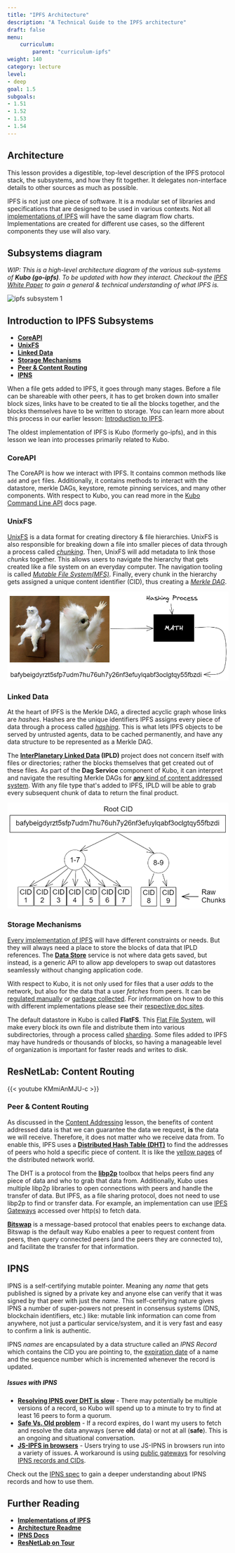```yaml
---
title: "IPFS Architecture"
description: "A Technical Guide to the IPFS architecture"
draft: false
menu:
    curriculum:
        parent: "curriculum-ipfs"
weight: 140
category: lecture
level:
- deep
goal: 1.5
subgoals:
- 1.51
- 1.52
- 1.53
- 1.54
---
```

## Architecture

This lesson provides a digestible, top-level description of the IPFS protocol stack, the subsystems, and how they fit together. It delegates non-interface details to other sources as much as possible. 

IPFS is not just one piece of software. It is a modular set of libraries and specifications that are designed to be used in various contexts. Not all [implementations of IPFS](https://docs.ipfs.tech/basics/ipfs-implementations/) will have the same diagram flow charts. Implementations are created for different use cases, so the different components they use will also vary.

## Subsystems diagram
_WIP: This is a high-level architecture diagram of the various sub-systems of **Kubo (go-ipfs)**. To be updated with how they interact. Checkout the [IPFS White Paper](https://github.com/ipfs/papers/blob/master/ipfs-cap2pfs/ipfs-p2p-file-system.pdf) to gain a general & technical understanding of what IPFS is._

![ipfs subsystem 1](go-ipfs-subsystems.png)

## Introduction to IPFS Subsystems 
* [**CoreAPI**](#coreapi)
* [**UnixFS**](#unixfs)
* [**Linked Data**](#linked-data)
* [**Storage Mechanisms**](#storage-mechanisms)
* [**Peer & Content Routing**](#peer--content-routing)
* [**IPNS**](#ipns)

<!-- Give short primer of what happens when a file gets added to IPFS wrt Kubo -->
When a file gets added to IPFS, it goes through many stages. Before a file can be shareable with other peers, it has to get broken down into smaller block sizes, links have to be created to tie all the blocks together, and the blocks themselves have to be written to storage. You can learn more about this process in our earlier lesson: [Introduction to IPFS](/curriculum/ipfs/introduction#how-ipfs-works--steve-allen).

The oldest implementation of IPFS is Kubo (formerly go-ipfs), and in this lesson we lean into processes primarily related to Kubo. 

### CoreAPI
The CoreAPI is how we interact with IPFS. It contains common methods like `add` and `get` files. Additionally, it contains methods to interact with the datastore, merkle DAGs, keystore, remote pinning services, and many other components. With respect to Kubo, you can read more in the [Kubo Command Line API](https://docs.ipfs.tech/reference/kubo/cli/) docs page.

### UnixFS
<!-- Talk about chunker, importer, mfs, UnixFS -->
[UnixFS](https://docs.ipfs.tech/concepts/file-systems/#unix-file-system-unixfs) is a data format for creating directory & file hierarchies. UnixFS is also responsible for breaking down a file into smaller pieces of data through a process called [_chunking_](https://docs.ipfs.tech/concepts/file-systems/#chunking). Then, UnixFS will add metadata to link those _chunks_ together. This allows users to navigate the hierarchy that gets created like a file system on an everyday computer. The navigation tooling is called [_Mutable File System(MFS)_](https://docs.ipfs.tech/concepts/file-systems/#mutable-file-system-mfs). Finally, every chunk in the hierarchy gets assigned a unique content identifier (CID), thus creating a [_Merkle DAG_](/curriculum/ipld/merkle-dags). 

![meme-to-cidv1](meme-to-cid1.png)

### Linked Data
<!-- Talk about  -->
At the heart of IPFS is the Merkle DAG, a directed acyclic graph whose links are _hashes_. Hashes are the unique identifiers IPFS assigns every piece of data through a process called [_hashing_](https://docs.ipfs.tech/concepts/hashing/). This is what lets IPFS objects to be served by untrusted agents, data to be cached permanently, and have any data structure to be represented as a Merkle DAG. 

The **[InterPlanetary Linked Data](/curriculum/ipld/objectives) (IPLD)** project does not concern itself with files or directories; rather the blocks themselves that get created out of these files. As part of the **Dag Service** component of Kubo, it can interpret and navigate the resulting Merkle DAGs for [**any** kind of content addressed system](https://ipld.io/). With any file type that's added to IPFS, IPLD will be able to grab every subsequent chunk of data to return the final product. 

![root](root-cid.png)


### Storage Mechanisms
<!-- Talk about FlatFS -->
[Every implementation of IPFS](https://docs.ipfs.tech/basics/ipfs-implementations/) will have different constraints or needs. But they will always need a place to store the blocks of data that IPLD references. The [**Data Store**](#subsystems-diagram) service is not where data gets saved, but instead, is a generic API to allow app developers to swap out datastores seamlessly without changing application code.

With respect to Kubo, it is not only used for files that a user _adds_ to the network, but also for the data that a user _fetches_ from peers. It can be [regulated manually](https://docs.ipfs.tech/reference/kubo/cli/#ipfs-block) or [garbage collected](https://docs.ipfs.tech/concepts/persistence/#garbage-collection). For information on how to do this with different implementations please see their [respective doc sites](https://docs.ipfs.tech/basics/ipfs-implementations/). 

The default datastore in Kubo is called **FlatFS**. This [Flat File System](https://www.techtarget.com/searchdatamanagement/definition/flat-file), will make every block its own file and distribute them into various subdirectories, through a process called [sharding](https://docs.ipfs.tech/concepts/glossary/#sharding). Some files added to IPFS may have hundreds or thousands of blocks, so having a manageable level of organization is important for faster reads and writes to disk.

## ResNetLab: Content Routing
{{< youtube KMmiAnMJU-c >}}

### Peer & Content Routing
<!-- Talk about libp2p transport protocol: This is HOW we find peers to share data-->
As discussed in the [Content Addressing](/curriculum/ipfs/content-addressing) lesson, the benefits of content addressed data is that we can guarantee the data we request, **is** the data we will receive. Therefore, it does not matter who we receive data from. To enable this, IPFS uses a [**Distributed Hash Table (DHT)**](curriculum/ipfs/mutable-content/#the-dht) to find the addresses of peers who hold a specific piece of content. It is like the [yellow pages](https://en.wikipedia.org/wiki/Yellow_pages) of the distributed network world.

The DHT is a protocol from the [**libp2p**](/curriculum/libp2p/objectives/) toolbox that helps peers find any piece of data and who to grab that data from. Additionally, Kubo uses multiple libp2p libraries to open connections with peers and handle the transfer of data. But IPFS, as a file sharing protocol, does not need to use libp2p to find or transfer data. For example, an implementation can use [IPFS Gateways](/curriculum/ipfs/ipfs-gateways) accessed over http(s) to fetch data.
<!-- talk about common ways to get information from IPFS network: gateways, bitswap. This is WHAT we do to send data-->

[**Bitswap**](https://docs.ipfs.io/concepts/bitswap/#bitswap) is a message-based protocol that enables peers to exchange data. Bitswap is the default way Kubo enables a peer to request content from peers, then query connected peers (and the peers they are connected to), and facilitate the transfer for that information.

## IPNS

IPNS is a self-certifying mutable pointer. Meaning any _name_ that gets published is signed by a private key and anyone else can verify that it was signed by that peer with just the _name_. This self-certifying nature gives IPNS a number of super-powers not present in consensus systems (DNS, blockchain identifiers, etc.) like: mutable link information can come from anywhere, not just a particular service/system, and it is very fast and easy to confirm a link is authentic.

IPNS _names_ are encapsulated by a data structure called an _IPNS Record_ which contains the CID you are pointing to, the [expiration date](https://discuss.ipfs.tech/t/how-do-i-make-my-ipns-records-live-longer/14768/17?u=lidel) of a name and the sequence number which is incremented whenever the record is updated.

##### Issues with IPNS
* [**Resolving IPNS over DHT is slow**](https://pl-strflt.notion.site/IPNS-Overview-and-FAQ-071b9b14f12045ea842a7d51cfb47dff) - There may potentially be multiple versions of a record, so Kubo will spend up to a minute to try to find at least 16 peers to form a quorum.
* [**Safe Vs. Old problem**](https://github.com/ipfs/kubo/issues/1958#issuecomment-444201606) - If a record expires, do I want my users to fetch and resolve the data anyways (serve **old** data) or not at all (**safe**). This is an ongoing and situational conversation.
* [**JS-IPFS in browsers**](https://github.com/ipfs/js-ipfs/blob/master/docs/BROWSERS.md) - Users trying to use JS-IPNS in browsers run into a variety of issues. A workaround is using [public gateways](https://docs.ipfs.tech/concepts/ipfs-gateway/#public-gateways) for resolving [IPNS records and CIDs](/curriculum/ipfs/ipfs-gateways).

Check out the [IPNS spec](https://github.com/ipfs/specs/tree/main/ipns) to gain a deeper understanding about IPNS records and how to use them.


<!-- Move this to Dev-tools. This is on a similar level to web3.storage & Esturary 

#### IPFS Cluster

[IPFS Cluster](https://ipfscluster.io/) is a distributed application that works as a sidecar to IPFS peers, maintaining a global cluster pinset and intelligently allocating its items to the IPFS peers. IPFS Cluster is used by large IPFS storage services like nft.storage along with other storage services like [Filecoin](/curriculum/filecoin/introduction) and [R2](https://developers.cloudflare.com/r2/get-started/).

IPFS Cluster:
* Runs independent from the rest of the IPFS Swarm
* Performs actions that make it simple to add pins at scale, utilizing a set of 'cluster peers'
* The cluster peers take care of asking IPFS to pin things at a sustainable rate and retry pinning in case of failures -->

## Further Reading
* [**Implementations of IPFS**](https://docs.ipfs.tech/basics/ipfs-implementations/)
* [**Architecture Readme**](https://github.com/ipfs/specs/blob/master/ARCHITECTURE.md)
* [**IPNS Docs**](https://docs.ipfs.tech/concepts/ipns/#how-ipns-works)
* [**ResNetLab on Tour**](https://research.protocol.ai/tutorials/resnetlab-on-tour/)